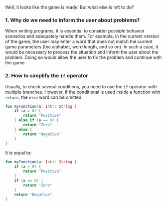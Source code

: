 Well, it looks like the game is ready! But what else is left to do?

### 1. Why do we need to inform the user about problems?

When writing programs, it is essential to consider _possible_ behavior
scenarios and adequately handle them. For example, in the current version of the game,
the user may enter a word that does not match the current game parameters
(the alphabet, word length, and so on). In such a case, it would be necessary to process
the situation and inform the user about the problem.
Doing so would allow the user to fix the problem and continue with the game.


### 2. How to simplify the `if` operator

Usually, to check several conditions, you need to use the `if` operator with multiple branches.
However, if the conditional is used inside a function with `return`,
the `else` word can be omitted:
```kotlin
fun myFunction(a: Int): String {
    if (a > 0) {
        return "Positive"
    } else if (a == 0) {
        return "Zero"
    } else {
        return "Negative"
    }
}
```
It is equal to:
```kotlin
fun myFunction(a: Int): String {
    if (a > 0) {
        return "Positive"
    }
    if (a == 0) {
        return "Zero"
    }
    return "Negative"
}
```
